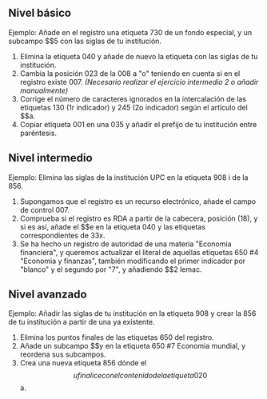 ## Nivel básico​
Ejemplo: Añade en el registro una etiqueta 730 de un fondo especial, y un subcampo $$5 con las siglas de tu institución​.
1. Elimina la etiqueta 040 y añade de nuevo la etiqueta con las siglas de tu institución.
2. Cambia la posición 023 de la 008 a "o" teniendo en cuenta si en el registro existe 007​. _(Necesario realizar el ejercicio intermedio 2 o añadir manualmente)_
3. Corrige el número de caracteres ignorados en la intercalación de las etiquetas 130 (1r indicador) y 245 (2o indicador) según el artículo del $$a​.
4. Copiar etiqueta 001 en una 035 y añadir el prefijo de tu institución entre paréntesis.​

## Nivel intermedio
Ejemplo: Elimina las siglas de la institución UPC en la etiqueta 908 i de la 856​.
1. Supongamos que el registro es un recurso electrónico, añade el campo de control 007​.
2. Comprueba si el registro es RDA a partir de la cabecera, posición (18), y si es así, añade el $$e en la etiqueta 040 y las etiquetas correspondientes de 33x.
3. Se ha hecho un registro de autoridad de una materia "Economia financiera", y queremos actualizar el literal de aquellas etiquetas 650 #4 "Economia y finanzas", también modificando el primer indicador por "blanco" y el segundo por "7", y añadiendo $$2 lemac.

## Nivel avanzado​
Ejemplo: Añadir las siglas de tu institución en la etiqueta 908 y crear la 856 de tu institución a partir de una ya existente.
1. Elimina los puntos finales de las etiquetas 650 del registro​.
2. Añade un subcampo $$y en la etiqueta 650 #7 Economia mundial, y reordena sus subcampos​.
3. Crea una nueva etiqueta 856 dónde el $$u finalice con el contenido de la etiqueta 020 $$a.
